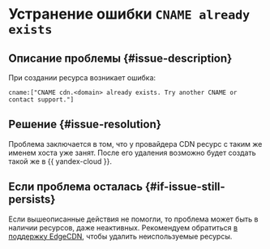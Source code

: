 # Устранение ошибки `CNAME already exists`


## Описание проблемы {#issue-description}

При создании ресурса возникает ошибка:
```
cname:["CNAME cdn.<domain> already exists. Try another CNAME or contact support."]
```

## Решение {#issue-resolution}

Проблема заключается в том, что у провайдера CDN ресурс с таким же именем хоста уже занят. После его удаления возможно будет создать такой же в {{ yandex-cloud }}.

## Если проблема осталась {#if-issue-still-persists}

Если вышеописанные действия не помогли, то проблема может быть в наличии ресурсов, даже неактивных. Рекомендуем обратиться [в поддержку EdgeCDN](https://edgecenter.ru), чтобы удалить неиспользуемые ресурсы.
